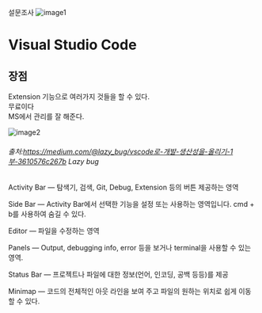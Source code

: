 
설문조사 
![image1](https://ifh.cc/g/srie3F.png)

Visual Studio Code
==================
## 장점    
Extension 기능으로 여러가지 것들을 할 수 있다.    
무료이다    
MS에서 관리를 잘 해준다. 


![image2](https://miro.medium.com/max/1400/1*vA910MfJubsBHvdRbFsXBA.png)
###### 출처:https://medium.com/@lazy_bug/vscode로-개발-생산성을-올리기-1부-3610576c267b Lazy bug


Activity Bar — 탐색기, 검색, Git, Debug, Extension 등의 버튼 제공하는 영역

Side Bar — Activity Bar에서 선택한 기능을 설정 또는 사용하는 영역입니다. cmd + b를 사용하여 숨길 수 있다. 

Editor — 파일을 수정하는 영역

Panels — Output, debugging info, error 등을 보거나 terminal을 사용할 수 있는 영역.

Status Bar — 프로젝트나 파일에 대한 정보(언어, 인코딩, 공백 등등)를 제공

Minimap — 코드의 전체적인 아웃 라인을 보여 주고 파일의 원하는 위치로 쉽게 이동할 수 있다.